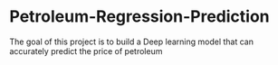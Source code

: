 # Petroleum-Regression-Prediction
The goal of this project is to build a Deep learning model that can accurately predict the price of petroleum
